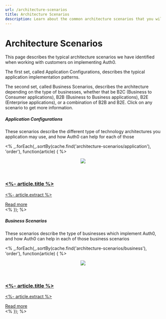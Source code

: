 ```yaml
---
url: /architecture-scenarios
title: Architecture Scenarios
description: Learn about the common architecture scenarios that you will use to solve the authorization and authentication needs of your application.
---
```


# Architecture Scenarios

This page describes the typical architecture scenarios we have identified when working with customers on implementing Auth0.

The first set, called Application Configurations, describes the typical application implementation patterns.

The second set, called Business Scenarios, describes the architecture depending on the type of businesses, whether that be B2C (Business to Consumer applications), B2B (Business to Business applications), B2E (Enterprise applications), or a combination of B2B and B2E.
Click on any scenario to get more information.

<section class="architecture-scenarios-content">
  <div class="showcase-section clearfix">
    <h5>Application Configurations</h5>
    <p>These scenarios describe the different type of technology architectures you application may use, and how Auth0 can help for each of those</p>
    <% _.forEach(_.sortBy(cache.find('architecture-scenarios/application'), 'order'), function(article) { %>
      <a href="<%- '/docs' + article.url %>" class="architecture-scenarios-card">
        <article>
          <header class="architecture-scenarios__img">
              <figure><img src="<%- article.image %>"></figure>
            </header>
            <div class="architecture-scenarios__text">
              <h3><%- article.title %></h3>
              <p><%- article.extract %></p>
            </div>
            <footer class="architecture-scenarios__link">
              <span>Read more</span>
            </footer>
          </article>
      </a>
    <% }); %>
  </div>
  <div class="showcase-section clearfix">
    <h5>Business Scenarios</h5>
    <p>These scenarios describe the type of businesses which implement Auth0, and how Auth0 can help in each of those business scenarios</p>
    <% _.forEach(_.sortBy(cache.find('architecture-scenarios/business'), 'order'), function(article) { %>
      <a href="<%- '/docs' + article.url %>" class="architecture-scenarios-card">
        <article>
          <header class="architecture-scenarios__img">
              <figure><img src="<%- article.image %>"></figure>
            </header>
            <div class="architecture-scenarios__text">
              <h3><%- article.title %></h3>
              <p><%- article.extract %></p>
            </div>
            <footer class="architecture-scenarios__link">
              <span>Read more</span>
            </footer>
          </article>
      </a>
    <% }); %>
  </div>
</section>
